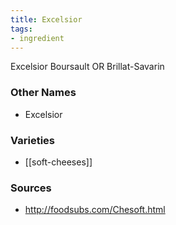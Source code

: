 ```yaml
---
title: Excelsior
tags:
- ingredient
---
```

Excelsior Boursault OR Brillat-Savarin

### Other Names

* Excelsior

### Varieties

* [[soft-cheeses]]

### Sources
* http://foodsubs.com/Chesoft.html
